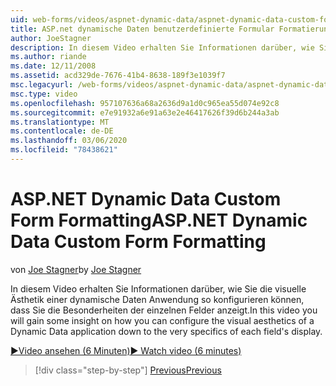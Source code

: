 ```yaml
---
uid: web-forms/videos/aspnet-dynamic-data/aspnet-dynamic-data-custom-form-formatting
title: ASP.net dynamische Daten benutzerdefinierte Formular Formatierung | Microsoft-Dokumentation
author: JoeStagner
description: In diesem Video erhalten Sie Informationen darüber, wie Sie die visuelle Ästhetik einer dynamische Daten Anwendung so konfigurieren können, dass Sie den Besonderheiten der einzelnen Aspekte entspricht...
ms.author: riande
ms.date: 12/11/2008
ms.assetid: acd329de-7676-41b4-8638-189f3e1039f7
msc.legacyurl: /web-forms/videos/aspnet-dynamic-data/aspnet-dynamic-data-custom-form-formatting
msc.type: video
ms.openlocfilehash: 957107636a68a2636d9a1d0c965ea55d074e92c8
ms.sourcegitcommit: e7e91932a6e91a63e2e46417626f39d6b244a3ab
ms.translationtype: MT
ms.contentlocale: de-DE
ms.lasthandoff: 03/06/2020
ms.locfileid: "78438621"
---
```

# <a name="aspnet-dynamic-data-custom-form-formatting"></a><span data-ttu-id="e0945-103">ASP.NET Dynamic Data Custom Form Formatting</span><span class="sxs-lookup"><span data-stu-id="e0945-103">ASP.NET Dynamic Data Custom Form Formatting</span></span>

<span data-ttu-id="e0945-104">von [Joe Stagner](https://github.com/JoeStagner)</span><span class="sxs-lookup"><span data-stu-id="e0945-104">by [Joe Stagner](https://github.com/JoeStagner)</span></span>

<span data-ttu-id="e0945-105">In diesem Video erhalten Sie Informationen darüber, wie Sie die visuelle Ästhetik einer dynamische Daten Anwendung so konfigurieren können, dass Sie die Besonderheiten der einzelnen Felder anzeigt.</span><span class="sxs-lookup"><span data-stu-id="e0945-105">In this video you will gain some insight on how you can configure the visual aesthetics of a Dynamic Data application down to the very specifics of each field's display.</span></span>

[<span data-ttu-id="e0945-106">&#9654;Video ansehen (6 Minuten)</span><span class="sxs-lookup"><span data-stu-id="e0945-106">&#9654; Watch video (6 minutes)</span></span>](https://channel9.msdn.com/Blogs/ASP-NET-Site-Videos/aspnet-dynamic-data-custom-form-formatting)

> [!div class="step-by-step"]
> [<span data-ttu-id="e0945-107">Previous</span><span class="sxs-lookup"><span data-stu-id="e0945-107">Previous</span></span>](how-to-create-table-specific-custom-forms-in-an-aspnet-dynamic-data-application.md)
